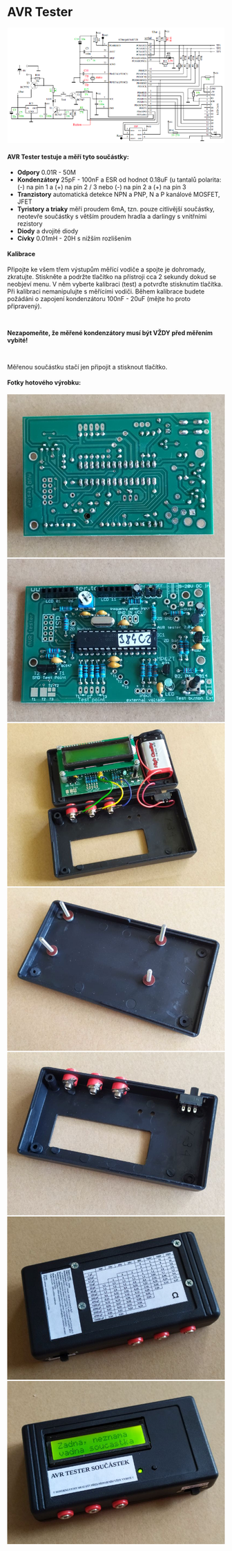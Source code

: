 # AVR Tester

![AVR Tester schema](Schema.png "AVR Tester schema")




#### AVR Tester testuje a měří tyto součástky:
* **Odpory** 0.01R - 50M
* **Kondenzátory** 25pF - 100nF a ESR od hodnot 0.18uF (u tantalů polarita: (-) na pin 1 a (+) na pin 2 / 3 nebo (-) na pin 2 a (+) na pin 3
* **Tranzistory** automatická detekce NPN a PNP, N a P kanálové MOSFET, JFET
* **Tyristory a triaky** měří proudem 6mA, tzn. pouze citlivější součástky, neotevře součástky s větším proudem hradla a darlingy s vnitřními rezistory
* **Diody** a dvojité diody
* **Cívky** 0.01mH - 20H s nižším rozlišením


#### Kalibrace
Připojte ke všem třem výstupům měřící vodiče a spojte je dohromady, zkratujte. Stiskněte a podržte tlačítko na přístroji cca 2 sekundy dokud se neobjeví menu. V něm vyberte kalibraci (test) a potvrďte stisknutím tlačítka. Při kalibraci nemanipulujte s měřícími vodiči. Během kalibrace budete požádáni o zapojení kondenzátoru 100nF - 20uF (mějte ho proto připravený).

<br>

**Nezapomeňte, že měřené kondenzátory musí být VŽDY před měřením vybité!**

<br>

Měřenou součástku stačí jen připojit a stisknout tlačítko.
<br>
#### Fotky hotového výrobku:

![AVR Tester osazena DPS Bot](Fotky/AVR_Tester_osazena_DPS_Bot.jpg "AVR Tester osazena DPS Bot")
![AVR Tester osazena DPS Top](Fotky/AVR_Tester_osazena_DPS_Top.jpg "AVR Tester osazena DPS Top")
![AVR Tester rozložený](Fotky/AVR_Tester_rozlozeny.jpg "AVR Tester rozložený")
![AVR Tester rozložený spodek](Fotky/AVR_Tester_rozlozeny_spodek.jpg "AVR Tester rozložený spodek")
![AVR Tester rozložený vršek](Fotky/AVR_Tester_rozlozeny_vrsek.jpg "AVR Tester rozložený vršek")
![AVR Tester složený spodek](Fotky/AVR_Tester_slozeny_spodek.jpg "AVR Tester složený spodek")
![AVR Tester složený vršek](Fotky/AVR_Tester_slozeny_vrsek.jpg "AVR Tester složený vršek")
